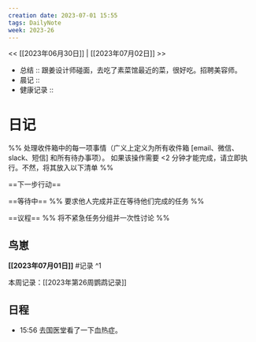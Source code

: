 ```yaml
---
creation date: 2023-07-01 15:55
tags: DailyNote
week: 2023-26
---
```


<< [[2023年06月30日]] | [[2023年07月02日]] >>


- 总结 :: 跟姜设计师碰面，去吃了素菜馆最近的菜，很好吃。招聘美容师。
- 晨记 ::
- 健康记录 :: 

# 日记
%% 处理收件箱中的每一项事情（广义上定义为所有收件箱 [email、微信、slack、短信] 和所有待办事项）。 如果该操作需要 <2 分钟才能完成，请立即执行。不然，将其放入以下清单 %% 

==下一步行动==



==等待中==
%% 要求他人完成并正在等待他们完成的任务 %%

==议程==
%% 将不紧急任务分组并一次性讨论 %%


## 鸟崽
**[[2023年07月01日]]**
#记录 
^1

本周记录：[[2023年第26周鹦鹉记录]]

## 日程
- <time>15:56</time> 去国医堂看了一下血热症。
